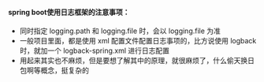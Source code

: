 #### spring boot使用日志框架的注意事项：
- 同时指定 logging.path 和 logging.file 时，会以 logging.file 为准
- 一般项目里面，都是使用 xml 配置文件配置日志事项的，比方说使用 logback 时，就加一个 logback-spring.xml 进行日志配置
- 用起来其实也不麻烦，但是要想了解其中的原理，就很麻烦了，什么偷天换日包啊等概念，挺复杂的
 